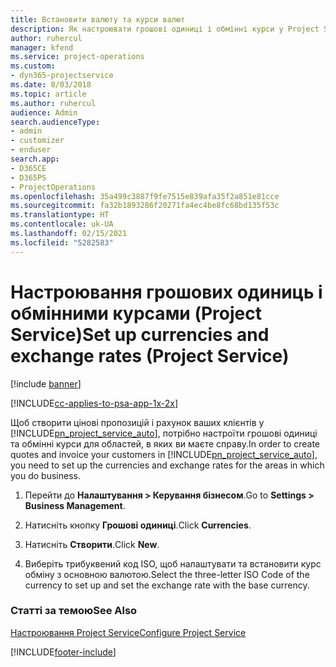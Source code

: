 ```yaml
---
title: Встановити валюту та курси валют
description: Як настроювати грошові одиниці і обмінні курси у Project Service
author: ruhercul
manager: kfend
ms.service: project-operations
ms.custom:
- dyn365-projectservice
ms.date: 8/03/2018
ms.topic: article
ms.author: ruhercul
audience: Admin
search.audienceType:
- admin
- customizer
- enduser
search.app:
- D365CE
- D365PS
- ProjectOperations
ms.openlocfilehash: 35a499c3887f9fe7515e839afa35f2a851e81cce
ms.sourcegitcommit: fa32b1893286f20271fa4ec4be8fc68bd135f53c
ms.translationtype: HT
ms.contentlocale: uk-UA
ms.lasthandoff: 02/15/2021
ms.locfileid: "5282583"
---
```

# <a name="set-up-currencies-and-exchange-rates-project-service"></a><span data-ttu-id="40d18-103">Настроювання грошових одиниць і обмінними курсами (Project Service)</span><span class="sxs-lookup"><span data-stu-id="40d18-103">Set up currencies and exchange rates (Project Service)</span></span>

[!include [banner](../includes/psa-now-project-operations.md)]

[!INCLUDE[cc-applies-to-psa-app-1x-2x](../includes/cc-applies-to-psa-app-1x-2x.md)]

<span data-ttu-id="40d18-104">Щоб створити цінові пропозицій і рахунок ваших клієнтів у [!INCLUDE[pn_project_service_auto](../includes/pn-project-service-auto.md)], потрібно настроїти грошові одиниці та обмінні курси для областей, в яких ви маєте справу.</span><span class="sxs-lookup"><span data-stu-id="40d18-104">In order to create quotes and invoice your customers in [!INCLUDE[pn_project_service_auto](../includes/pn-project-service-auto.md)], you need to set up the currencies and exchange rates for the areas in which you do business.</span></span>  
  
1.  <span data-ttu-id="40d18-105">Перейти до **Налаштування > Керування бізнесом**.</span><span class="sxs-lookup"><span data-stu-id="40d18-105">Go to **Settings > Business Management**.</span></span>  
  
2.  <span data-ttu-id="40d18-106">Натисніть кнопку **Грошові одиниці**.</span><span class="sxs-lookup"><span data-stu-id="40d18-106">Click **Currencies**.</span></span>  
  
3.  <span data-ttu-id="40d18-107">Натисніть **Створити**.</span><span class="sxs-lookup"><span data-stu-id="40d18-107">Click **New**.</span></span>  
  
4.  <span data-ttu-id="40d18-108">Виберіть трибуквений код ISO, щоб налаштувати та встановити курс обміну з основною валютою.</span><span class="sxs-lookup"><span data-stu-id="40d18-108">Select the three-letter ISO Code of the currency to set up and set the exchange rate with the base currency.</span></span>  
  
### <a name="see-also"></a><span data-ttu-id="40d18-109">Статті за темою</span><span class="sxs-lookup"><span data-stu-id="40d18-109">See Also</span></span>  
 [<span data-ttu-id="40d18-110">Настроювання Project Service</span><span class="sxs-lookup"><span data-stu-id="40d18-110">Configure Project Service</span></span>](../psa/configure.md)


[!INCLUDE[footer-include](../includes/footer-banner.md)]